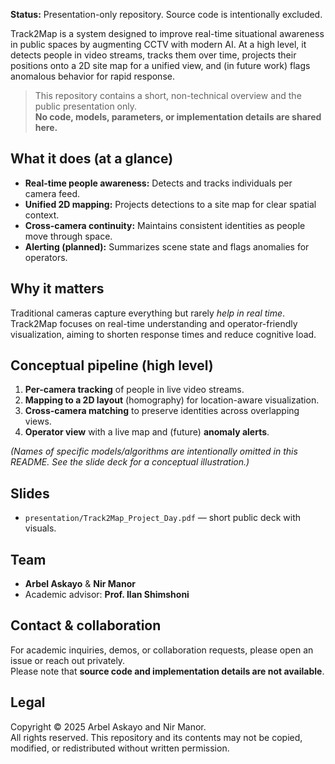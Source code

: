 **Status:** Presentation-only repository. Source code is intentionally excluded.
 
Track2Map is a system designed to improve real-time situational awareness in public spaces by augmenting CCTV with modern AI. At a high level, it detects people in video streams, tracks them over time, projects their positions onto a 2D site map for a unified view, and (in future work) flags anomalous behavior for rapid response.
 
> This repository contains a short, non-technical overview and the public presentation only.  
> **No code, models, parameters, or implementation details are shared here.**
 
## What it does (at a glance)
- **Real-time people awareness:** Detects and tracks individuals per camera feed.
- **Unified 2D mapping:** Projects detections to a site map for clear spatial context.
- **Cross-camera continuity:** Maintains consistent identities as people move through space.
- **Alerting (planned):** Summarizes scene state and flags anomalies for operators.
 
## Why it matters
Traditional cameras capture everything but rarely *help in real time*. Track2Map focuses on real-time understanding and operator-friendly visualization, aiming to shorten response times and reduce cognitive load.
 
## Conceptual pipeline (high level)
1. **Per-camera tracking** of people in live video streams.  
2. **Mapping to a 2D layout** (homography) for location-aware visualization.  
3. **Cross-camera matching** to preserve identities across overlapping views.  
4. **Operator view** with a live map and (future) **anomaly alerts**.
 
*(Names of specific models/algorithms are intentionally omitted in this README. See the slide deck for a conceptual illustration.)*
 
## Slides
- `presentation/Track2Map_Project_Day.pdf` — short public deck with visuals.
 
## Team
- **Arbel Askayo** & **Nir Manor**  
- Academic advisor: **Prof. Ilan Shimshoni**
 
## Contact & collaboration
For academic inquiries, demos, or collaboration requests, please open an issue or reach out privately.  
Please note that **source code and implementation details are not available**.
 
## Legal
Copyright © 2025 Arbel Askayo and Nir Manor.  
All rights reserved. This repository and its contents may not be copied, modified, or redistributed without written permission.
